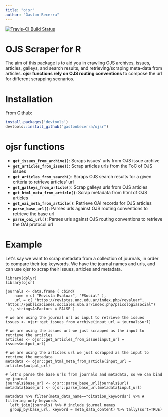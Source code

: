 ```yaml
---
title: "ojsr"
author: "Gaston Becerra"
---
```


<!-- badges: start -->
[![Travis-CI Build
Status](https://travis-ci.org/gastonbecerra/ojsr.svg?branch=master)](https://travis-ci.org/github/gastonbecerra/ojsr)
<!-- badges: end -->

# OJS Scraper for R

The aim of this package is to aid you in crawling OJS archives, issues, articles, galleys, and search results, and retrieving/scraping meta-data from articles. **ojsr functions rely on OJS routing conventions** to compose the url for different scrapping scenarios.

# Installation

From Github:

```r
install.packages('devtools') 
devtools::install_github("gastonbecerra/ojsr")
```

# ojsr functions

- **`get_issues_from_archive()`**: Scraps issues' urls from OJS issue archive
- **`get_articles_from_issue()`**: Scrap articles urls from the ToC of OJS issues
- **`get_articles_from_search()`**: Scraps OJS search results for a given criteria to retrieve articles' url
- **`get_galleys_from_article()`**: Scrap galleys urls from OJS articles
- **`get_html_meta_from_article()`**: Scrap metadata from html of OJS articles
- **`get_oai_meta_from_article()`**: Retrieve OAI records for OJS articles
- **`parse_base_url()`**: Parses urls against OJS routing conventions to retrieve the base url
- **`parse_oai_url()`**: Parses urls against OJS routing conventions to retrieve the OAI protocol url

# Example

Let's say we want to scrap metadata from a collection of journals, in order to compare their top keywords. We have the journal names and urls, and can use ojsr to scrap their issues, articles and metadata.

```{r}
library(dplyr) 
library(ojsr)

journals <- data.frame ( cbind(
    name = c( "Revista Evaluar", "PSocial" ),
    url = c( "https://revistas.unc.edu.ar/index.php/revaluar", "https://publicaciones.sociales.uba.ar/index.php/psicologiasocial")
  ), stringsAsFactors = FALSE )

# we are using the journal url as input to retrieve the issues
issues <- ojsr::get_issues_from_archive(input_url = journals$url) 

# we are using the issues url we just scrapped as the input to retrieve the articles
articles <- ojsr::get_articles_from_issue(input_url = issues$output_url)

# we are using the articles url we just scrapped as the input to retrieve the metadata
metadata <- ojsr::get_html_meta_from_article(input_url = articles$output_url)

# let's parse the base urls from journals and metadata, so we can bind by journal
journals$base_url <- ojsr::parse_base_url(journals$url)
metadata$base_url <- ojsr::parse_base_url(metadata$input_url)

metadata %>% filter(meta_data_name=="citation_keywords") %>% # filtering only keywords
  left_join(journals) %>% # include journal names
  group_by(base_url, keyword = meta_data_content) %>% tally(sort=TRUE) 
```
